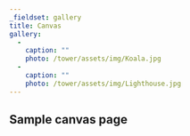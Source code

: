 ```yaml
---
_fieldset: gallery
title: Canvas
gallery:
  - 
    caption: ""
    photo: /tower/assets/img/Koala.jpg
  - 
    caption: ""
    photo: /tower/assets/img/Lighthouse.jpg
---
```

## Sample canvas page